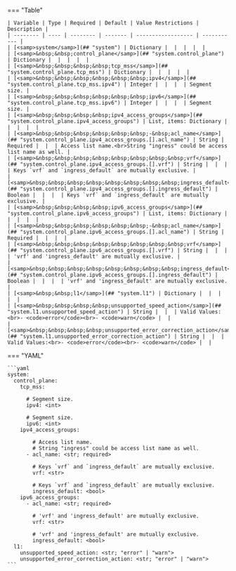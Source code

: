 <!--
  ~ Copyright (c) 2024 Arista Networks, Inc.
  ~ Use of this source code is governed by the Apache License 2.0
  ~ that can be found in the LICENSE file.
  -->
=== "Table"

    | Variable | Type | Required | Default | Value Restrictions | Description |
    | -------- | ---- | -------- | ------- | ------------------ | ----------- |
    | [<samp>system</samp>](## "system") | Dictionary |  |  |  |  |
    | [<samp>&nbsp;&nbsp;control_plane</samp>](## "system.control_plane") | Dictionary |  |  |  |  |
    | [<samp>&nbsp;&nbsp;&nbsp;&nbsp;tcp_mss</samp>](## "system.control_plane.tcp_mss") | Dictionary |  |  |  |  |
    | [<samp>&nbsp;&nbsp;&nbsp;&nbsp;&nbsp;&nbsp;ipv4</samp>](## "system.control_plane.tcp_mss.ipv4") | Integer |  |  |  | Segment size. |
    | [<samp>&nbsp;&nbsp;&nbsp;&nbsp;&nbsp;&nbsp;ipv6</samp>](## "system.control_plane.tcp_mss.ipv6") | Integer |  |  |  | Segment size. |
    | [<samp>&nbsp;&nbsp;&nbsp;&nbsp;ipv4_access_groups</samp>](## "system.control_plane.ipv4_access_groups") | List, items: Dictionary |  |  |  |  |
    | [<samp>&nbsp;&nbsp;&nbsp;&nbsp;&nbsp;&nbsp;-&nbsp;acl_name</samp>](## "system.control_plane.ipv4_access_groups.[].acl_name") | String | Required |  |  | Access list name.<br>String "ingress" could be access list name as well. |
    | [<samp>&nbsp;&nbsp;&nbsp;&nbsp;&nbsp;&nbsp;&nbsp;&nbsp;vrf</samp>](## "system.control_plane.ipv4_access_groups.[].vrf") | String |  |  |  | Keys `vrf` and `ingress_default` are mutually exclusive. |
    | [<samp>&nbsp;&nbsp;&nbsp;&nbsp;&nbsp;&nbsp;&nbsp;&nbsp;ingress_default</samp>](## "system.control_plane.ipv4_access_groups.[].ingress_default") | Boolean |  |  |  | Keys `vrf` and `ingress_default` are mutually exclusive. |
    | [<samp>&nbsp;&nbsp;&nbsp;&nbsp;ipv6_access_groups</samp>](## "system.control_plane.ipv6_access_groups") | List, items: Dictionary |  |  |  |  |
    | [<samp>&nbsp;&nbsp;&nbsp;&nbsp;&nbsp;&nbsp;-&nbsp;acl_name</samp>](## "system.control_plane.ipv6_access_groups.[].acl_name") | String | Required |  |  |  |
    | [<samp>&nbsp;&nbsp;&nbsp;&nbsp;&nbsp;&nbsp;&nbsp;&nbsp;vrf</samp>](## "system.control_plane.ipv6_access_groups.[].vrf") | String |  |  |  | 'vrf' and 'ingress_default' are mutually exclusive. |
    | [<samp>&nbsp;&nbsp;&nbsp;&nbsp;&nbsp;&nbsp;&nbsp;&nbsp;ingress_default</samp>](## "system.control_plane.ipv6_access_groups.[].ingress_default") | Boolean |  |  |  | 'vrf' and 'ingress_default' are mutually exclusive. |
    | [<samp>&nbsp;&nbsp;l1</samp>](## "system.l1") | Dictionary |  |  |  |  |
    | [<samp>&nbsp;&nbsp;&nbsp;&nbsp;unsupported_speed_action</samp>](## "system.l1.unsupported_speed_action") | String |  |  | Valid Values:<br>- <code>error</code><br>- <code>warn</code> |  |
    | [<samp>&nbsp;&nbsp;&nbsp;&nbsp;unsupported_error_correction_action</samp>](## "system.l1.unsupported_error_correction_action") | String |  |  | Valid Values:<br>- <code>error</code><br>- <code>warn</code> |  |

=== "YAML"

    ```yaml
    system:
      control_plane:
        tcp_mss:

          # Segment size.
          ipv4: <int>

          # Segment size.
          ipv6: <int>
        ipv4_access_groups:

            # Access list name.
            # String "ingress" could be access list name as well.
          - acl_name: <str; required>

            # Keys `vrf` and `ingress_default` are mutually exclusive.
            vrf: <str>

            # Keys `vrf` and `ingress_default` are mutually exclusive.
            ingress_default: <bool>
        ipv6_access_groups:
          - acl_name: <str; required>

            # 'vrf' and 'ingress_default' are mutually exclusive.
            vrf: <str>

            # 'vrf' and 'ingress_default' are mutually exclusive.
            ingress_default: <bool>
      l1:
        unsupported_speed_action: <str; "error" | "warn">
        unsupported_error_correction_action: <str; "error" | "warn">
    ```
